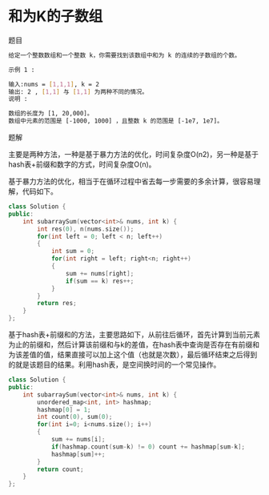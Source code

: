 # 和为K的子数组

题目

```bash
给定一个整数数组和一个整数 k，你需要找到该数组中和为 k 的连续的子数组的个数。

示例 1 :

输入:nums = [1,1,1], k = 2
输出: 2 , [1,1] 与 [1,1] 为两种不同的情况。
说明 :

数组的长度为 [1, 20,000]。
数组中元素的范围是 [-1000, 1000] ，且整数 k 的范围是 [-1e7, 1e7]。
```

题解

主要是两种方法，一种是基于暴力方法的优化，时间复杂度O(n2)，另一种是基于hash表+前缀和数字的方式，时间复杂度O(n)。

基于暴力方法的优化，相当于在循环过程中省去每一步需要的多余计算，很容易理解，代码如下。

```C++
class Solution {
public:
    int subarraySum(vector<int>& nums, int k) {
        int res(0), n(nums.size());
        for(int left = 0; left < n; left++)
        {
            int sum = 0;
            for(int right = left; right<n; right++)
            {
                sum += nums[right];
                if(sum == k) res++;
            }
        }
        return res;
    }
};
```

基于hash表+前缀和的方法，主要思路如下，从前往后循环，首先计算到当前元素为止的前缀和，然后计算该前缀和与k的差值，在hash表中查询是否存在有前缀和为该差值的值，结果直接可以加上这个值（也就是次数），最后循环结束之后得到的就是该题目的结果。利用hash表，是空间换时间的一个常见操作。

```C++
class Solution {
public:
    int subarraySum(vector<int>& nums, int k) {
        unordered_map<int, int> hashmap;
        hashmap[0] = 1;
        int count(0), sum(0);
        for(int i=0; i<nums.size(); i++)
        {
            sum += nums[i];
            if(hashmap.count(sum-k) != 0) count += hashmap[sum-k];
            hashmap[sum]++;
        }
        return count;
    }
};
```
